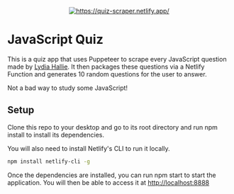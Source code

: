 <p align="center"><a href="https://quiz-scraper.netlify.app/"><img src="https://i.imgur.com/L0ItdG3.gif" title="https://quiz-scraper.netlify.app/" /></a></p>

# JavaScript Quiz

This is a quiz app that uses Puppeteer to scrape every JavaScript question made by [Lydia Hallie](https://github.com/lydiahallie/javascript-questions). It then packages these questions via a Netlify Function and generates 10 random questions for the user to answer.

Not a bad way to study some JavaScript!

## Setup

Clone this repo to your desktop and go to its root directory and run npm install to install its dependencies.

You will also need to install Netlify's CLI to run it locally.

```bash
npm install netlify-cli -g
```

Once the dependencies are installed, you can run npm start to start the application. You will then be able to access it at [http://localhost:8888](http://localhost:8888)
